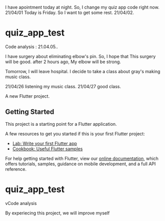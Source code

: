 I have apointment today at night. So, I change my quiz app code right now. 21/04/01
Today is Friday. So I want to get some rest. 21/04/02.
# quiz_app_test

Code analysis : 21.04.05..

I have surgery about eliminating elbow's pin. So, I hope that This surgery will be good.
after 2 hours ago, My elbow will be strong.

Tomorrow, I will leave hospital. I decide to take a class about gray's making music class.

21/04/26 listening my music class.
21/04/27 good class.

A new Flutter project.

## Getting Started

This project is a starting point for a Flutter application.

A few resources to get you started if this is your first Flutter project:

- [Lab: Write your first Flutter app](https://flutter.dev/docs/get-started/codelab)
- [Cookbook: Useful Flutter samples](https://flutter.dev/docs/cookbook)

For help getting started with Flutter, view our
[online documentation](https://flutter.dev/docs), which offers tutorials,
samples, guidance on mobile development, and a full API reference.
# quiz_app_test
vCode analysis

By experiecing this project, we will improve myself
